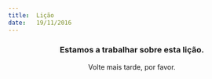 ```yaml
---
title:  Lição
date:   19/11/2016
---
```


### <center>Estamos a trabalhar sobre esta lição.</center>
<center>Volte mais tarde, por favor.</center>
